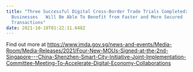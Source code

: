 ```yaml
---
title: "Three Successful Digital Cross-Border Trade Trials Completed:
  Businesses   Will Be Able To Benefit from Faster and More Secured
  Transactions"
date: 2021-10-18T01:22:11.648Z
---
```

Find out more at https://www.imda.gov.sg/news-and-events/Media-Room/Media-Releases/2021/Four-New-MOUs-Signed-at-the-2nd-Singapore---China-Shenzhen-Smart-City-Initiative-Joint-Implementation-Committee-Meeting-To-Accelerate-Digital-Economy-Collaborations